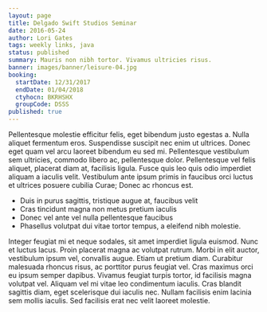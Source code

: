 ```yaml
---
layout: page
title: Delgado Swift Studios Seminar
date: 2016-05-24
author: Lori Gates
tags: weekly links, java
status: published
summary: Mauris non nibh tortor. Vivamus ultricies risus.
banner: images/banner/leisure-04.jpg
booking:
  startDate: 12/31/2017
  endDate: 01/04/2018
  ctyhocn: BKRHSHX
  groupCode: DSSS
published: true
---
```

Pellentesque molestie efficitur felis, eget bibendum justo egestas a. Nulla aliquet fermentum eros. Suspendisse suscipit nec enim ut ultrices. Donec eget quam vel arcu laoreet bibendum eu sed mi. Pellentesque vestibulum sem ultricies, commodo libero ac, pellentesque dolor. Pellentesque vel felis aliquet, placerat diam at, facilisis ligula. Fusce quis leo quis odio imperdiet aliquam a iaculis velit. Vestibulum ante ipsum primis in faucibus orci luctus et ultrices posuere cubilia Curae; Donec ac rhoncus est.

* Duis in purus sagittis, tristique augue at, faucibus velit
* Cras tincidunt magna non metus pretium iaculis
* Donec vel ante vel nulla pellentesque faucibus
* Phasellus volutpat dui vitae tortor tempus, a eleifend nibh molestie.

Integer feugiat mi et neque sodales, sit amet imperdiet ligula euismod. Nunc et luctus lacus. Proin placerat magna ac volutpat rutrum. Morbi in elit auctor, vestibulum ipsum vel, convallis augue. Etiam ut pretium diam. Curabitur malesuada rhoncus risus, ac porttitor purus feugiat vel. Cras maximus orci eu ipsum semper dapibus. Vivamus feugiat turpis tortor, id facilisis magna volutpat vel. Aliquam vel mi vitae leo condimentum iaculis. Cras blandit sagittis diam, eget scelerisque dui iaculis nec. Nullam facilisis enim lacinia sem mollis iaculis. Sed facilisis erat nec velit laoreet molestie.
